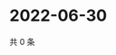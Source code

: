 # 2022-06-30

共 0 条

<!-- BEGIN WEIBO -->
<!-- 最后更新时间 Thu Jun 30 2022 13:22:17 GMT+0800 (China Standard Time) -->

<!-- END WEIBO -->
